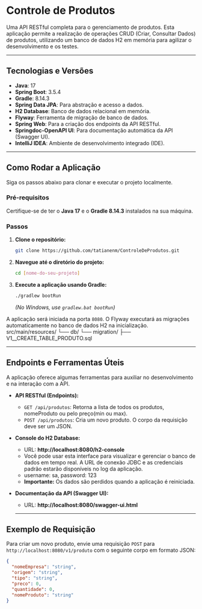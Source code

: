 # Controle de Produtos

Uma API RESTful completa para o gerenciamento de produtos. Esta aplicação permite a realização de operações CRUD (Criar, Consultar Dados) de produtos, 
utilizando um banco de dados H2 em memória para agilizar o desenvolvimento e os testes.

---

## Tecnologias e Versões

* **Java**: 17
* **Spring Boot**: 3.5.4
* **Gradle**: 8.14.3
* **Spring Data JPA**: Para abstração e acesso a dados.
* **H2 Database**: Banco de dados relacional em memória.
* **Flyway**: Ferramenta de migração de banco de dados.
* **Spring Web**: Para a criação dos endpoints da API RESTful.
* **Springdoc-OpenAPI UI**: Para documentação automática da API (Swagger UI).
* **IntelliJ IDEA**: Ambiente de desenvolvimento integrado (IDE).

---

## Como Rodar a Aplicação

Siga os passos abaixo para clonar e executar o projeto localmente.

### Pré-requisitos

Certifique-se de ter o **Java 17** e o **Gradle 8.14.3** instalados na sua máquina.

### Passos

1.  **Clone o repositório:**
    ```bash
    git clone https://github.com/tatianenm/ControleDeProdutos.git
    ```

2.  **Navegue até o diretório do projeto:**
    ```bash
    cd [nome-do-seu-projeto]
    ```

3.  **Execute a aplicação usando Gradle:**
    ```bash
    ./gradlew bootRun
    ```
    *(No Windows, use `gradlew.bat bootRun`)*

A aplicação será iniciada na porta `8080`.  O Flyway executará as migrações automaticamente no banco de dados H2 na inicialização.
src/main/resources/
└── db/
└── migration/
├── V1__CREATE_TABLE_PRODUTO.sql

---

## Endpoints e Ferramentas Úteis

A aplicação oferece algumas ferramentas para auxiliar no desenvolvimento e na interação com a API.

* **API RESTful (Endpoints):**
    * `GET /api/produtos`: Retorna a lista de todos os produtos, nomeProduto ou pelo preço(min ou max).
    * `POST /api/produtos`: Cria um novo produto. O corpo da requisição deve ser um JSON.
    

* **Console do H2 Database:**
    * URL: **http://localhost:8080/h2-console**
    * Você pode usar esta interface para visualizar e gerenciar o banco de dados em tempo real. A URL de conexão JDBC
      e as credenciais padrão estarão disponíveis no log da aplicação.
    * username: sa,  password: 123
    * **Importante:** Os dados são perdidos quando a aplicação é reiniciada.

* **Documentação da API (Swagger UI):**
    * URL: **http://localhost:8080/swagger-ui.html**
    
  ---

## Exemplo de Requisição

Para criar um novo produto, envie uma requisição `POST` para `http://localhost:8080/v1/produto` com o seguinte corpo em formato JSON:

```json
{
  "nomeEmpresa": "string",
  "origem": "string",
  "tipo": "string",
  "preco": 0,
  "quantidade": 0,
  "nomeProduto": "string"
}
